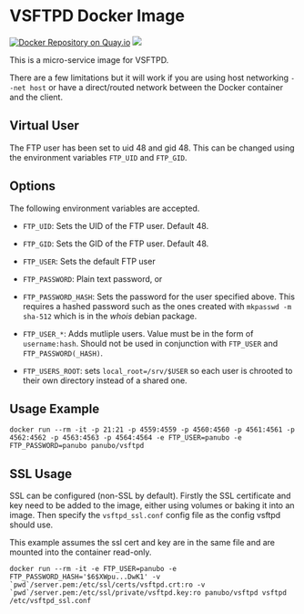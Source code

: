 # VSFTPD Docker Image

[![Docker Repository on Quay.io](https://quay.io/repository/panubo/vsftpd/status "Docker Repository on Quay.io")](https://quay.io/repository/panubo/vsftpd)
[![](https://badge.imagelayers.io/panubo/vsftpd:latest.svg)](https://imagelayers.io/?images=panubo/vsftpd:latest)

This is a micro-service image for VSFTPD.

There are a few limitations but it will work if you are using host networking
`--net host` or have a direct/routed network between the Docker container and
the client.

## Virtual User

The FTP user has been set to uid 48 and gid 48. This can be changed using the environment variables
`FTP_UID` and `FTP_GID`.

## Options

The following environment variables are accepted.

- `FTP_UID`: Sets the UID of the FTP user. Default 48.

- `FTP_GID`: Sets the GID of the FTP user. Default 48.

- `FTP_USER`: Sets the default FTP user 

- `FTP_PASSWORD`: Plain text password, or

- `FTP_PASSWORD_HASH`: Sets the password for the user specified above. This
requires a hashed password such as the ones created with `mkpasswd -m sha-512`
which is in the _whois_ debian package.

- `FTP_USER_*`: Adds mutliple users. Value must be in the form of `username:hash`. Should not be used in conjunction with `FTP_USER` and `FTP_PASSWORD(_HASH)`.

- `FTP_USERS_ROOT`: sets `local_root=/srv/$USER` so each user is chrooted to their own directory instead of a shared one.

## Usage Example

```
docker run --rm -it -p 21:21 -p 4559:4559 -p 4560:4560 -p 4561:4561 -p 4562:4562 -p 4563:4563 -p 4564:4564 -e FTP_USER=panubo -e FTP_PASSWORD=panubo panubo/vsftpd
```

## SSL Usage

SSL can be configured (non-SSL by default). Firstly the SSL certificate and key
need to be added to the image, either using volumes or baking it into an image.
Then specify the `vsftpd_ssl.conf` config file as the config vsftpd should use.

This example assumes the ssl cert and key are in the same file and are mounted
into the container read-only.

```
docker run --rm -it -e FTP_USER=panubo -e FTP_PASSWORD_HASH='$6$XWpu...DwK1' -v `pwd`/server.pem:/etc/ssl/certs/vsftpd.crt:ro -v `pwd`/server.pem:/etc/ssl/private/vsftpd.key:ro panubo/vsftpd vsftpd /etc/vsftpd_ssl.conf
```
